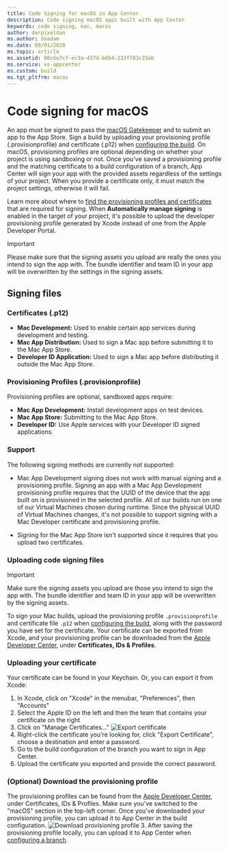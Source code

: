 ```yaml
---
title: Code Signing for macOS in App Center
description: Code signing macOS apps built with App Center
keywords: code signing, mac, macos
author: derpixeldan
ms.author: daadam
ms.date: 09/01/2020
ms.topic: article
ms.assetid: 80c6e7cf-ec3a-437d-b0b4-222ff83c23ab
ms.service: vs-appcenter
ms.custom: build
ms.tgt_pltfrm: macos
---
```


# Code signing for macOS
An app must be signed to pass the [macOS Gatekeeper](https://support.apple.com/en-us/HT202491) and to submit an app to the App Store. Sign a build by uploading your provisioning profile (.provisionprofile) and certificate (.p12) when [configuring the build](index.md). On macOS, provisioning profiles are optional depending on whether your project is using sandboxing or not. Once you've saved a provisioning profile and the matching certificate to a build configuration of a branch, App Center will sign your app with the provided assets regardless of the settings of your project. When you provide a certificate only, it must match the project settings, otherwise it will fail.

Learn more about where to [find the provisioning profiles and certificates](~/build/macos/uploading-signing-files.md) that are required for signing. When **Automatically manage signing** is enabled in the target of your project, it's possible to upload the developer provisioning profile generated by Xcode instead of one from the Apple Developer Portal.

> [!IMPORTANT]
> Please make sure that the signing assets you upload are really the ones you intend to sign the app with. The bundle identifier and team ID in your app will be overwritten by the settings in the signing assets.

## Signing files
### Certificates (.p12)

- **Mac Development:** Used to enable certain app services during development and testing.
- **Mac App Distribution:** Used to sign a Mac app before submitting it to the Mac App Store.
- **Developer ID Application:** Used to sign a Mac app before distributing it outside the Mac App Store.

### Provisioning Profiles (.provisionprofile)
Provisioning profiles are optional, sandboxed apps require:
- **Mac App Development:** Install development apps on test devices.
- **Mac App Store:** Submitting to the Mac App Store.
- **Developer ID:** Use Apple services with your Developer ID signed applications.

### Support
The following signing methods are currently not supported:
- Mac App Development signing does not work with manual signing and a provisioning profile. Signing an app with a Mac App Development provisioning profile requires that the UUID of the device that the app built on is provisioned in the selected profile. All of our builds run on one of our Virtual Machines chosen during runtime. Since the physical UUID of Virtual Machines changes, it's not possible to support signing with a Mac Developer certificate and provisioning profile.

- Signing for the Mac App Store isn't supported since it requires that you upload two certificates.

### Uploading code signing files
> [!IMPORTANT]
> Make sure the signing assets you upload are those you intend to sign the app with. The bundle identifier and team ID in your app will be overwritten by the signing assets.

To sign your Mac builds, upload the provisioning profile `.provisionprofile` and certificate file `.p12` when [configuring the build](~/build/macos/index.md), along with the password you have set for the certificate. Your certificate can be exported from Xcode, and your provisioning profile can be downloaded from the [Apple Developer Center](https://developer.apple.com/account/), under **Certificates, IDs & Profiles**.

### Uploading your certificate
Your certificate can be found in your Keychain. Or, you can export it from Xcode:

1. In Xcode, click on "Xcode" in the menubar, "Preferences", then "Accounts"
2. Select the Apple ID on the left and then the team that contains your certificate on the right
3. Click on "Manage Certificates..."
   ![Export certificate](images/xcode-certificate-export.jpg)
4. Right-click the certificate you're looking for, click "Export Certificate", choose a destination and enter a password.
5. Go to the build configuration of the branch you want to sign in App Center. 
6. Upload the certificate you exported and provide the correct password.

### (Optional) Download the provisioning profile
The provisioning profiles can be found from the [Apple Developer Center](https://developer.apple.com/account/), under Certificates, IDs & Profiles. Make sure you've switched to the "macOS" section in the top-left corner. Once you've downloaded your provisioning profile, you can upload it to App Center in the build configuration.
![Download provisioning profile](images/provisioning-profile-blurred.png)
3. After saving the provisioning profile locally, you can upload it to App Center when [configuring a branch](~/build/macos/index.md).

[xcode-certificate-export]: images/xcode-certificate-export.jpg
[download-provisioning-profile]: images/provisioning-profile-blurred.png

